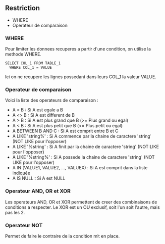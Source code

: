 ## Restriction
* WHERE
* Operateur de comparaison

### WHERE
Pour limiter les donnees recuperes a partir d'une condition, on utilise la methode WHERE.

```
SELECT COL_1 FROM TABLE_1
  WHERE COL_1 = VALUE
```

Ici on ne recupere les lignes possedant dans leurs COL_1 la valeur VALUE.

### Operateur de comparaison
Voici la liste des operateurs de comparaison :
* A = B : Si A est egale a B
* A <> B : Si A est different de B
* A > B : Si A est plus grand que B (>= Plus grand ou egal)
* A < B : Si A est plus petit que B (<= Plus petit ou egal)
* A BETWEEN B AND C : Si A est comprit entre B et C
* A LIKE 'string%' : Si A commence par la chaine de caractere 'string' (NOT LIKE pour l'opposer)
* A LIKE '%string' : Si A finit par la chaine de caractere 'string' (NOT LIKE pour l'opposer)
* A LIKE '%string%' : Si A possede la chaine de caractere 'string' (NOT LIKE pour l'opposer)
* A IN (VALUE1, VALUE2, ..., VALUEX) : Si A est comprit dans la liste indiquée
* A IS NULL : Si A est NULL

### Operateur AND, OR et XOR
Les operateurs AND, OR et XOR permettent de creer des combinaisons de conditions a respecter. Le XOR est un OU exclusif, soit l'un soit l'autre, mais pas les 2.

### Operateur NOT
Permet de faire le contraire de la condition mit en place.
